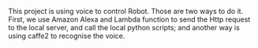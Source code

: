 This project is using voice to control Robot. Those are two ways to do it. First, we use Amazon Alexa and Lambda function to send the Http request to the local server, and call the local python scripts; and another way is using caffe2 to recognise the voice.
